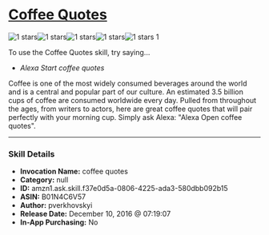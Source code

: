 # [Coffee Quotes](http://alexa.amazon.com/#skills/amzn1.ask.skill.f37e0d5a-0806-4225-ada3-580dbb092b15)
![1 stars](../../images/ic_star_black_18dp_1x.png)![1 stars](../../images/ic_star_border_black_18dp_1x.png)![1 stars](../../images/ic_star_border_black_18dp_1x.png)![1 stars](../../images/ic_star_border_black_18dp_1x.png)![1 stars](../../images/ic_star_border_black_18dp_1x.png) 1

To use the Coffee Quotes skill, try saying...

* *Alexa Start coffee quotes*

Coffee is one of the most widely consumed beverages around the world and is a central and popular part of our culture. An estimated 3.5 billion cups of coffee are consumed worldwide every day. Pulled from throughout the ages, from writers to actors, here are great coffee quotes that will pair perfectly with your morning cup. Simply ask Alexa: "Alexa Open coffee quotes".

***

### Skill Details

* **Invocation Name:** coffee quotes
* **Category:** null
* **ID:** amzn1.ask.skill.f37e0d5a-0806-4225-ada3-580dbb092b15
* **ASIN:** B01N4C6V57
* **Author:** pverkhovskyi
* **Release Date:** December 10, 2016 @ 07:19:07
* **In-App Purchasing:** No
